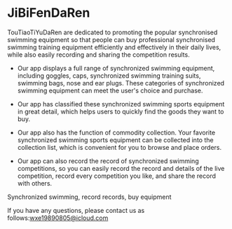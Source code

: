 # JiBiFenDaRen

TouTiaoTiYuDaRen are dedicated to promoting the popular synchronised swimming equipment so that people can buy professional synchronised swimming training equipment efficiently and effectively in their daily lives, while also easily recording and sharing the competition results.

- Our app displays a full range of synchronized swimming equipment, including goggles, caps, synchronized swimming training suits, swimming bags, nose and ear plugs. These categories of synchronized swimming equipment can meet the user's choice and purchase.

- Our app has classified these synchronized swimming sports equipment in great detail, which helps users to quickly find the goods they want to buy.

- Our app also has the function of commodity collection. Your favorite synchronized swimming sports equipment can be collected into the collection list, which is convenient for you to browse and place orders.

- Our app can also record the record of synchronized swimming competitions, so you can easily record the record and details of the live competition, record every competition you like, and share the record with others.

Synchronized swimming, record records, buy equipment

If you have any questions, please contact us as follows:wxe19890805@icloud.com
